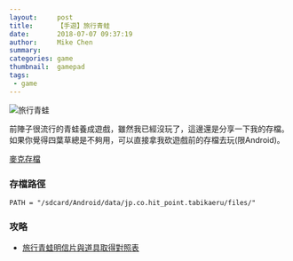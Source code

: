 ```yaml
---
layout:     post
title:      【手遊】旅行青蛙
date:       2018-07-07 09:37:19
author:     Mike Chen
summary:    
categories: game
thumbnail:  gamepad
tags:
 - game
---
```



![旅行青蛙](https://i.imgur.com/TLVkTn6.jpg)

前陣子很流行的青蛙養成遊戲，雖然我已經沒玩了，這邊還是分享一下我的存檔。
如果你覺得四葉草總是不夠用，可以直接拿我砍遊戲前的存檔去玩(限Android)。

[麥克存檔](https://mike2014mike.github.io/sample/2018-07-07/Tabikaeru.sav)

### 存檔路徑

```
PATH = "/sdcard/Android/data/jp.co.hit_point.tabikaeru/files/"
```

### 攻略
* [旅行青蛙明信片與道具取得對照表](https://applealmond.com/posts/26337)